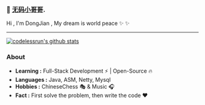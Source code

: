 ###  :sparkling_heart: [无码小哥哥](https://codeless.run).

Hi , I'm DongJian , My dream is world peace :sparkles: :sparkles:

---

[![codelessrun's github stats](https://github-readme-stats.vercel.app/api?username=codelessrun&count_private=true&show_icons=true&theme=radical)](https://github.com/codelessrun)

### About

-  **Learning :** Full-Stack Development :zap: | Open-Source :fire:    
-  **Languages :** Java, ASM, Netty, Mysql
-  **Hobbies :** ChineseChess :performing_arts: & Music :headphones:
-  **Fact :** First solve the problem, then write the code :heart:
